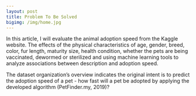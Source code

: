 ```yaml
---
layout: post
title: Problem To Be Solved
bigimg: /img/home.jpg
---
```


In this article, I will evaluate the animal adoption speed from the Kaggle website. The effects of the physical characteristics of age, gender, breed, color, fur length, maturity size, health condition, whether the pets are being vaccinated, dewormed or sterilized and using machine learning tools to analyze associations between description and adoption speed.

The dataset organization’s overview indicates the original intent is to predict the adoption speed of a pet - how fast will a pet be adopted by applying the developed algorithm (PetFinder.my, 2019)?
